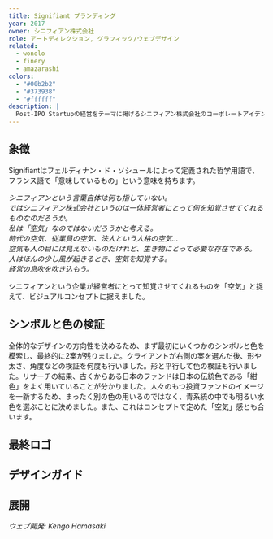 ```yaml
---
title: Signifiant ブランディング
year: 2017
owner: シニフィアン株式会社
role: アートディレクション, グラフィック/ウェブデザイン
related:
  - wonolo
  - finery
  - amazarashi
colors:
  - "#00b2b2"
  - "#373938"
  - "#ffffff"
description: |
  Post-IPO Startupの経営をテーマに掲げるシニフィアン株式会社のコーポレートアイデンティティの策定を行いました。彼らのミッションは経営知とさまざまな経営哲学を伝えることです。ロゴやブランドガイドライン、そして彼らのメディア「Signifiant Style」のロゴとウェブサイトの制作も行いました。
---
```


<work-media name="sketch.jpg" alt="アイデアスケッチ" />

## 象徴

<work-media name="symbol.jpg" alt="メタファー" />

Signifiantはフェルディナン・ド・ソシュールによって定義された哲学用語で、フランス語で「意味しているもの」という意味を持ちます。

*シニフィアンという言葉自体は何も指していない。  
ではシニフィアン株式会社というのは一体経営者にとって何を知覚させてくれるものなのだろうか。  
私は「空気」なのではないだろうかと考える。  
時代の空気、従業員の空気、法人という人格の空気...  
空気も人の目には見えないものだけれど、生き物にとって必要な存在である。  
人はほんの少し風が起きるとき、空気を知覚する。  
経営の息吹を吹き込もう。*

シニフィアンという企業が経営者にとって知覚させてくれるものを「空気」と捉えて、ビジュアルコンセプトに据えました。

## シンボルと色の検証

全体的なデザインの方向性を決めるため、まず最初にいくつかのシンボルと色を模索し、最終的に2案が残りました。クライアントが右側の案を選んだ後、形や太さ、角度などの検証を何度も行いました。形と平行して色の検証も行いました。リサーチの結果、古くからある日本のファンドは日本の伝統色である「紺色」をよく用いていることが分かりました。人々のもつ投資ファンドのイメージを一新するため、まったく別の色の用いるのではなく、青系統の中でも明るい水色を選ぶことに決めました。また、これはコンセプトで定めた「空気」感とも合います。

<work-media name="mark_logotype_1.jpg" alt="シンボルと色の検証" />
<work-media name="mark_logo.jpg" alt="シンボルの検証1" />
<work-media name="mark_logotype_2.jpg" alt="シンボルの検証2" />
<work-media name="mark_logotype_3.jpg" alt="シンボルの検証3" />

## 最終ロゴ

<work-media name="mark_logotype_4.jpg" alt="最終ロゴ" />
<work-media name="mark_logotype_5.jpg" alt="最終ロゴ" />

## デザインガイド

<work-media name="guide.jpg" alt="デザインガイドライン" />

## 展開

<work-media name="namecards.jpg" alt="名刺とステッカー" />
<work-media name="media_desktop.jpg" alt="Signifiantメディアのウェブデザイン" />
<work-media name="media_mobile.jpg" alt="Signifiantメディアのモバイル版のウェブデザイン" />

*ウェブ開発: Kengo Hamasaki*
